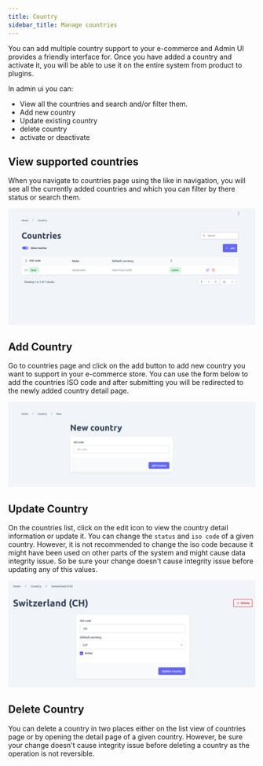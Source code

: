 ```yaml
---
title: Country
sidebar_title: Manage countries
---
```



You can add multiple country support to your e-commerce and Admin UI provides a friendly interface for. Once you have added a country and activate it, you will be able to use it on the entire system from product to plugins.

In admin ui you can: 
- View all the countries and search and/or filter them.
- Add new country
- Update existing country
- delete country
- activate or deactivate 

## View supported countries

When you navigate to countries page using the like in navigation, you will see all the currently added countries and which you can filter by there status or search them.

![diagram](../images/admin-ui/country/countries-list.png)

## Add Country
Go to countries page and click on the add button to add new country you want to support in your e-commerce store. You can use the form below to add the countries ISO code and after submitting you will be redirected to the newly added country detail page.

![diagram](../images/admin-ui/country/new-country-form.png)

## Update Country

On the countries list, click on the edit icon to view the country detail information or update it. You can change the `status` and `iso code` of a given country. However, it is not recommended to change the iso code because it might have been used on other parts of the system and might cause data integrity issue. So be sure your change doesn't cause integrity issue before updating any of this values.

![diagram](../images/admin-ui/country/edit-country.png)


## Delete Country

You can delete a country in two places either on the list view of countries page or by opening the detail page of a given country. However, be sure your change doesn't cause integrity issue before deleting a country as the operation is not reversible.